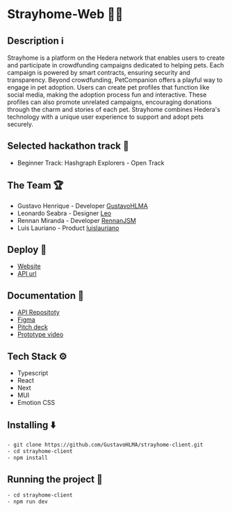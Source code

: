 # Strayhome-Web 🐶🐱

## Description ℹ️

Strayhome is a platform on the Hedera network that enables users to create and participate in crowdfunding campaigns dedicated to helping pets. Each campaign is powered by smart contracts, ensuring security and transparency. Beyond crowdfunding, PetCompanion offers a playful way to engage in pet adoption. Users can create pet profiles that function like social media, making the adoption process fun and interactive. These profiles can also promote unrelated campaigns, encouraging donations through the charm and stories of each pet. Strayhome combines Hedera's technology with a unique user experience to support and adopt pets securely.

## Selected hackathon track 🚀
- Beginner Track: Hashgraph Explorers - Open Track



## The Team 🏆

- Gustavo Henrique - Developer [GustavoHLMA](https://www.linkedin.com/in/gustavo-henrique-768048234/)
- Leonardo Seabra - Designer [Leo](https://www.linkedin.com/in/leo-seabra-086623275/)
- Rennan Miranda - Developer [RennanJSM](https://www.linkedin.com/in/rennanjosemiranda/)
- Luis Lauriano - Product [luislauriano](https://github.com/luislauriano)
  
## Deploy 🔗

- [Website](https://strayhome-client.vercel.app/landing)
- [API url](https://strayhome-server.onrender.com/)
  

## Documentation  📄

- [API Repositoty](https://github.com/GustavoHLMA/strayhome-server)
- [Figma](https://www.figma.com/design/sDOP7ncuIZeeqvSNILMYeK/Stray-home?node-id=4-3&t=w6MSIkVca5BU0QeQ-0)
- [Pitch deck](https://www.youtube.com/watch?v=BHHm5CXXktA)
- [Prototype video](https://drive.google.com/file/d/1hvJq77fcZRwrtQO8SlzbOKq8-MKG7Q6y/view)




  

## Tech Stack ⚙️

- Typescript
- React
- Next
- MUI
- Emotion CSS
  
## Installing ⬇️

```bash
- git clone https://github.com/GustavoHLMA/strayhome-client.git
- cd strayhome-client
- npm install
```

  

## Running the project 🏃
```bash
- cd strayhome-client
- npm run dev
```

